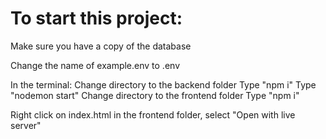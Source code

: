 # To start this project:

Make sure you have a copy of the database

Change the name of example.env to .env

In the terminal:
  Change directory to the backend folder
  Type "npm i"
  Type "nodemon start"
  Change directory to the frontend folder
  Type "npm i"
  
Right click on index.html in the frontend folder, select "Open with live server"
